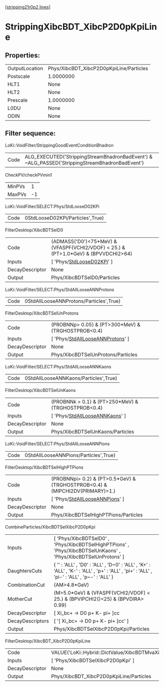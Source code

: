 [[stripping21r0p2 lines]](./stripping21r0p2-index)

# StrippingXibcBDT_XibcP2D0pKpiLine

## Properties:

|                |                                         |
|----------------|-----------------------------------------|
| OutputLocation | Phys/XibcBDT_XibcP2D0pKpiLine/Particles |
| Postscale      | 1.0000000                               |
| HLT1           | None                                    |
| HLT2           | None                                    |
| Prescale       | 1.0000000                               |
| L0DU           | None                                    |
| ODIN           | None                                    |

## Filter sequence:

LoKi::VoidFilter/StrippingGoodEventConditionBhadron

|      |                                                                                                |
|------|------------------------------------------------------------------------------------------------|
| Code | ALG_EXECUTED('StrippingStreamBhadronBadEvent') & ~ALG_PASSED('StrippingStreamBhadronBadEvent') |

CheckPV/checkPVmin1

|        |     |
|--------|-----|
| MinPVs | 1   |
| MaxPVs | -1  |

LoKi::VoidFilter/SELECT:Phys/StdLooseD02KPi

|      |                                  |
|------|----------------------------------|
| Code | 0StdLooseD02KPi/Particles',True) |

FilterDesktop/XibcBDTSelD0

|                 |                                                                                          |
|-----------------|------------------------------------------------------------------------------------------|
| Code            | (ADMASS('D0')\<75\*MeV) & (VFASPF(VCHI2/VDOF) \< 25.) & (PT\>1.0\*GeV) & (BPVVDCHI2\>64) |
| Inputs          | [ 'Phys/[StdLooseD02KPi](./stripping21r0p2-commonparticles-stdloosed02kpi)' ]          |
| DecayDescriptor | None                                                                                     |
| Output          | Phys/XibcBDTSelD0/Particles                                                              |

LoKi::VoidFilter/SELECT:Phys/StdAllLooseANNProtons

|      |                                         |
|------|-----------------------------------------|
| Code | 0StdAllLooseANNProtons/Particles',True) |

FilterDesktop/XibcBDTSelUnProtons

|                 |                                                                                               |
|-----------------|-----------------------------------------------------------------------------------------------|
| Code            | (PROBNNp\> 0.05) & (PT\>300\*MeV) & (TRGHOSTPROB\<0.4)                                        |
| Inputs          | [ 'Phys/[StdAllLooseANNProtons](./stripping21r0p2-commonparticles-stdalllooseannprotons)' ] |
| DecayDescriptor | None                                                                                          |
| Output          | Phys/XibcBDTSelUnProtons/Particles                                                            |

LoKi::VoidFilter/SELECT:Phys/StdAllLooseANNKaons

|      |                                       |
|------|---------------------------------------|
| Code | 0StdAllLooseANNKaons/Particles',True) |

FilterDesktop/XibcBDTSelUnKaons

|                 |                                                                                           |
|-----------------|-------------------------------------------------------------------------------------------|
| Code            | (PROBNNk \> 0.1) & (PT\>250\*MeV) & (TRGHOSTPROB\<0.4)                                    |
| Inputs          | [ 'Phys/[StdAllLooseANNKaons](./stripping21r0p2-commonparticles-stdalllooseannkaons)' ] |
| DecayDescriptor | None                                                                                      |
| Output          | Phys/XibcBDTSelUnKaons/Particles                                                          |

LoKi::VoidFilter/SELECT:Phys/StdAllLooseANNPions

|      |                                       |
|------|---------------------------------------|
| Code | 0StdAllLooseANNPions/Particles',True) |

FilterDesktop/XibcBDTSelHighPTPions

|                 |                                                                                           |
|-----------------|-------------------------------------------------------------------------------------------|
| Code            | (PROBNNpi\> 0.2) & (PT\>0.5\*GeV) & (TRGHOSTPROB\<0.4) & (MIPCHI2DV(PRIMARY)\>1.)         |
| Inputs          | [ 'Phys/[StdAllLooseANNPions](./stripping21r0p2-commonparticles-stdalllooseannpions)' ] |
| DecayDescriptor | None                                                                                      |
| Output          | Phys/XibcBDTSelHighPTPions/Particles                                                      |

CombineParticles/XibcBDTSelXibcP2D0pKpi

|                  |                                                                                                                                            |
|------------------|--------------------------------------------------------------------------------------------------------------------------------------------|
| Inputs           | [ 'Phys/XibcBDTSelD0' , 'Phys/XibcBDTSelHighPTPions' , 'Phys/XibcBDTSelUnKaons' , 'Phys/XibcBDTSelUnProtons' ]                           |
| DaughtersCuts    | { '' : 'ALL' , 'D0' : 'ALL' , 'D~0' : 'ALL' , 'K+' : 'ALL' , 'K-' : 'ALL' , 'p+' : 'ALL' , 'pi+' : 'ALL' , 'pi-' : 'ALL' , 'p~-' : 'ALL' } |
| CombinationCut   | (AM\>4.8\*GeV)                                                                                                                             |
| MotherCut        | (M\>5.0\*GeV) & (VFASPF(VCHI2/VDOF) \< 25.) & (BPVIPCHI2()\<25) & (BPVDIRA\> 0.99)                                                         |
| DecayDescriptor  | [ Xi_bc+ -\> D0 p+ K- pi+ ]cc                                                                                                            |
| DecayDescriptors | [ '[ Xi_bc+ -\> D0 p+ K- pi+ ]cc' ]                                                                                                    |
| Output           | Phys/XibcBDTSelXibcP2D0pKpi/Particles                                                                                                      |

FilterDesktop/XibcBDT_XibcP2D0pKpiLine

|                 |                                                                |
|-----------------|----------------------------------------------------------------|
| Code            | VALUE('LoKi::Hybrid::DictValue/XibcBDTMvaXibcP2D0pKpi')\>-0.05 |
| Inputs          | [ 'Phys/XibcBDTSelXibcP2D0pKpi' ]                            |
| DecayDescriptor | None                                                           |
| Output          | Phys/XibcBDT_XibcP2D0pKpiLine/Particles                        |
